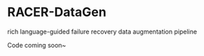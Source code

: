 # RACER-DataGen
rich language-guided failure recovery data augmentation pipeline


Code coming soon~
